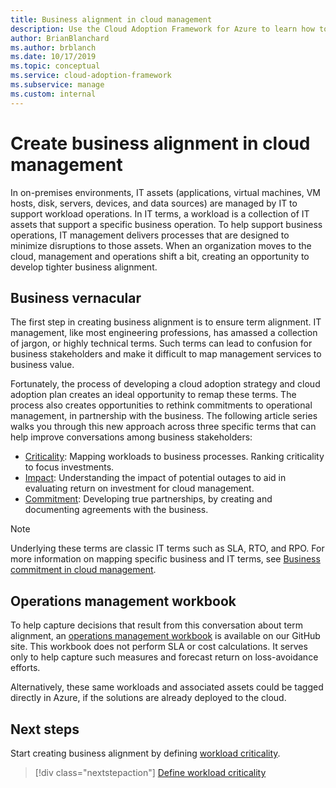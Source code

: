 ```yaml
---
title: Business alignment in cloud management
description: Use the Cloud Adoption Framework for Azure to learn how to better manage your cloud operations and develop tighter business alignment.
author: BrianBlanchard
ms.author: brblanch
ms.date: 10/17/2019
ms.topic: conceptual
ms.service: cloud-adoption-framework
ms.subservice: manage
ms.custom: internal
---
```


# Create business alignment in cloud management

In on-premises environments, IT assets (applications, virtual machines, VM hosts, disk, servers, devices, and data sources) are managed by IT to support workload operations. In IT terms, a workload is a collection of IT assets that support a specific business operation. To help support business operations, IT management delivers processes that are designed to minimize disruptions to those assets. When an organization moves to the cloud, management and operations shift a bit, creating an opportunity to develop tighter business alignment.

## Business vernacular

The first step in creating business alignment is to ensure term alignment. IT management, like most engineering professions, has amassed a collection of jargon, or highly technical terms. Such terms can lead to confusion for business stakeholders and make it difficult to map management services to business value.

Fortunately, the process of developing a cloud adoption strategy and cloud adoption plan creates an ideal opportunity to remap these terms. The process also creates opportunities to rethink commitments to operational management, in partnership with the business. The following article series walks you through this new approach across three specific terms that can help improve conversations among business stakeholders:

- [Criticality](./criticality.md): Mapping workloads to business processes. Ranking criticality to focus investments.
- [Impact](./impact.md): Understanding the impact of potential outages to aid in evaluating return on investment for cloud management.
- [Commitment](./commitment.md): Developing true partnerships, by creating and documenting agreements with the business.

> [!NOTE]
> Underlying these terms are classic IT terms such as SLA, RTO, and RPO. For more information on mapping specific business and IT terms, see [Business commitment in cloud management](./commitment.md).

## Operations management workbook

To help capture decisions that result from this conversation about term alignment, an [operations management workbook](https://raw.githubusercontent.com/Microsoft/CloudAdoptionFramework/master/manage/opsmanagementworkbook.xlsx) is available on our GitHub site. This workbook does not perform SLA or cost calculations. It serves only to help capture such measures and forecast return on loss-avoidance efforts.

Alternatively, these same workloads and associated assets could be tagged directly in Azure, if the solutions are already deployed to the cloud.

## Next steps

Start creating business alignment by defining [workload criticality](./criticality.md).

> [!div class="nextstepaction"]
> [Define workload criticality](./criticality.md)

